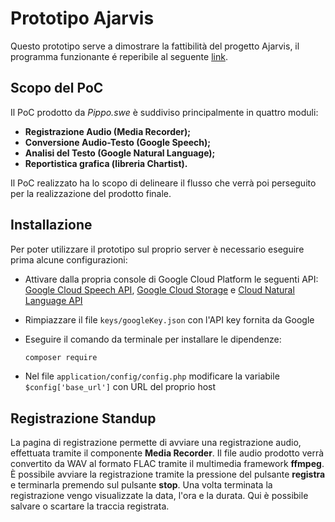 # Prototipo Ajarvis

Questo prototipo serve a dimostrare la fattibilità del progetto Ajarvis, il programma funzionante é reperibile al seguente [link](https://35.198.80.139/prototipo/).

## Scopo del PoC

Il PoC prodotto da *Pippo.swe* è suddiviso principalmente in quattro moduli:
* **Registrazione Audio (Media Recorder);**
* **Conversione Audio-Testo (Google Speech);**
* **Analisi del Testo (Google Natural Language);**
* **Reportistica grafica (libreria Chartist).**

Il PoC realizzato ha lo scopo di delineare il flusso che verrà poi perseguito per la realizzazione del prodotto finale.

## Installazione

Per poter utilizzare il prototipo sul proprio server è necessario eseguire prima alcune configurazioni:

* Attivare dalla propria console di Google Cloud Platform le seguenti API: [Google Cloud Speech API](https://cloud.google.com/speech/), [Google Cloud Storage](https://cloud.google.com/storage/) e [Cloud Natural Language API](https://cloud.google.com/natural-language/)

- Rimpiazzare il file `keys/googleKey.json` con l'API key fornita da Google

- Eseguire il comando da terminale per installare le dipendenze:

  ```bash
  composer require
  ```

- Nel file `application/config/config.php` modificare la variabile `$config['base_url']` con URL del proprio host

## Registrazione Standup

La pagina di registrazione permette di avviare una registrazione audio, effettuata tramite il componente **Media Recorder**.
Il file audio prodotto verrà convertito da WAV al formato FLAC tramite il multimedia framework **ffmpeg**.
È possibile avviare la registrazione tramite la pressione del pulsante **registra** e terminarla premendo sul pulsante **stop**. Una volta terminata la registrazione vengo visualizzate la data, l'ora e la durata. Qui è possibile salvare o scartare la traccia registrata.
